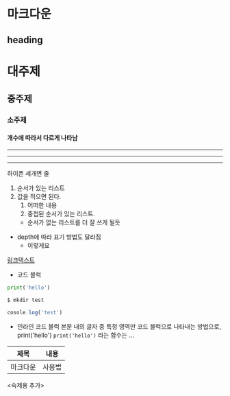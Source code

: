 # 마크다운

## heading
# 대주제
## 중주제
### 소주제
#### 개수에 따라서 다르게 나타남


--- 
---
---
하이픈 세개면 줄


1. 순서가 있는 리스트
2. 값을 적으면 된다.
    1. 어떠한 내용
    2. 중첩된 순서가 있는 리스트.
    - 순서가 없는 리스트를 더 잘 쓰게 될듯

- depth에 따라 표기 방법도 달라짐
    - 이렇게요

[링크텍스트](www.nave.com)


- 코드 블럭
```python
print('hello')
```

```bash
$ mkdir test
```

```javascript
cosole.log('test')
```


- 인라인 코드 블럭
본문 내의 글자 중 특정 영역만 코드 블럭으로 나타내는 방법으로, print('hello') `print('hello')` 라는 함수는 ...



|제목|내용|
|---|---|
|마크다운|사용법|


<숙제용 추가>